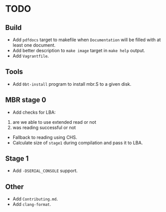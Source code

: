 # TODO

## Build

  * Add `pdfdocs` target to makefile when `Documentation` will be filled with at
least one document.
  * Add better description to `make image` target in `make help` output.
  * Add `Vagrantfile`.

## Tools

  * Add `0bt-install` program to install mbr.S to a given disk.

## MBR stage 0

  * Add checks for LBA:

1. are we able to use extended read or not
2. was reading successful or not

  * Fallback to reading using CHS.
  * Calculate size of `stage1` during compilation and pass it to LBA.

## Stage 1

  * Add `-DSERIAL_CONSOLE` support.

## Other

  * Add `Contributing.md`.
  * Add `clang-format`.